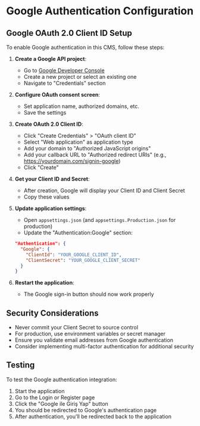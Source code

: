 # Google Authentication Configuration

## Google OAuth 2.0 Client ID Setup

To enable Google authentication in this CMS, follow these steps:

1. **Create a Google API project**:
   - Go to [Google Developer Console](https://console.developers.google.com/)
   - Create a new project or select an existing one
   - Navigate to "Credentials" section

2. **Configure OAuth consent screen**:
   - Set application name, authorized domains, etc.
   - Save the settings

3. **Create OAuth 2.0 Client ID**:
   - Click "Create Credentials" > "OAuth client ID"
   - Select "Web application" as application type
   - Add your domain to "Authorized JavaScript origins"
   - Add your callback URL to "Authorized redirect URIs" (e.g., https://yourdomain.com/signin-google)
   - Click "Create"

4. **Get your Client ID and Secret**:
   - After creation, Google will display your Client ID and Client Secret
   - Copy these values

5. **Update application settings**:
   - Open `appsettings.json` (and `appsettings.Production.json` for production)
   - Update the "Authentication:Google" section:
   ```json
   "Authentication": {
     "Google": {
       "ClientId": "YOUR_GOOGLE_CLIENT_ID",
       "ClientSecret": "YOUR_GOOGLE_CLIENT_SECRET"
     }
   }
   ```

6. **Restart the application**:
   - The Google sign-in button should now work properly

## Security Considerations

- Never commit your Client Secret to source control
- For production, use environment variables or secret manager
- Ensure you validate email addresses from Google authentication
- Consider implementing multi-factor authentication for additional security

## Testing

To test the Google authentication integration:
1. Start the application
2. Go to the Login or Register page
3. Click the "Google ile Giriş Yap" button
4. You should be redirected to Google's authentication page
5. After authentication, you'll be redirected back to the application
